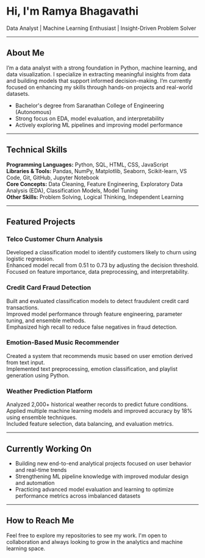 # Hi, I'm Ramya Bhagavathi

Data Analyst | Machine Learning Enthusiast | Insight-Driven Problem Solver

---

## About Me

I’m a data analyst with a strong foundation in Python, machine learning, and data visualization.
I specialize in extracting meaningful insights from data and building models that support informed decision-making.
I’m currently focused on enhancing my skills through hands-on projects and real-world datasets.

- Bachelor's degree from Saranathan College of Engineering (Autonomous)
- Strong focus on EDA, model evaluation, and interpretability
- Actively exploring ML pipelines and improving model performance

---

## Technical Skills

**Programming Languages:** Python, SQL, HTML, CSS, JavaScript  
**Libraries & Tools:** Pandas, NumPy, Matplotlib, Seaborn, Scikit-learn, VS Code, Git, GitHub, Jupyter Notebook  
**Core Concepts:** Data Cleaning, Feature Engineering, Exploratory Data Analysis (EDA), Classification Models, Model Tuning  
**Other Skills:** Problem Solving, Logical Thinking, Independent Learning

---

## Featured Projects

### Telco Customer Churn Analysis
Developed a classification model to identify customers likely to churn using logistic regression.  
Enhanced model recall from 0.51 to 0.73 by adjusting the decision threshold.  
Focused on feature importance, data preprocessing, and interpretability.

### Credit Card Fraud Detection
Built and evaluated classification models to detect fraudulent credit card transactions.  
Improved model performance through feature engineering, parameter tuning, and ensemble methods.  
Emphasized high recall to reduce false negatives in fraud detection.

### Emotion-Based Music Recommender
Created a system that recommends music based on user emotion derived from text input.  
Implemented text preprocessing, emotion classification, and playlist generation using Python.

### Weather Prediction Platform
Analyzed 2,000+ historical weather records to predict future conditions.  
Applied multiple machine learning models and improved accuracy by 18% using ensemble techniques.  
Included feature selection, data balancing, and evaluation metrics.

---

## Currently Working On

- Building new end-to-end analytical projects focused on user behavior and real-time trends  
- Strengthening ML pipeline knowledge with improved modular design and automation  
- Practicing advanced model evaluation and learning to optimize performance metrics across imbalanced datasets

---

## How to Reach Me

Feel free to explore my repositories to see my work. I'm open to collaboration and always looking to grow in the analytics and machine learning space.
